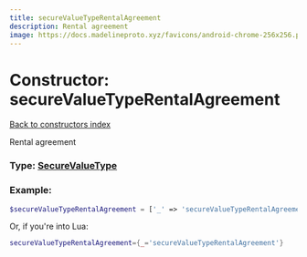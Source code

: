 ```yaml
---
title: secureValueTypeRentalAgreement
description: Rental agreement
image: https://docs.madelineproto.xyz/favicons/android-chrome-256x256.png
---
```

# Constructor: secureValueTypeRentalAgreement  
[Back to constructors index](index.md)



Rental agreement




### Type: [SecureValueType](../types/SecureValueType.md)


### Example:

```php
$secureValueTypeRentalAgreement = ['_' => 'secureValueTypeRentalAgreement'];
```  


Or, if you're into Lua:

```lua
secureValueTypeRentalAgreement={_='secureValueTypeRentalAgreement'}

```



